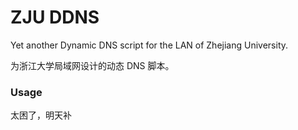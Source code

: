 # ZJU DDNS

Yet another Dynamic DNS script for the LAN of Zhejiang University.

为浙江大学局域网设计的动态 DNS 脚本。

### Usage

太困了，明天补